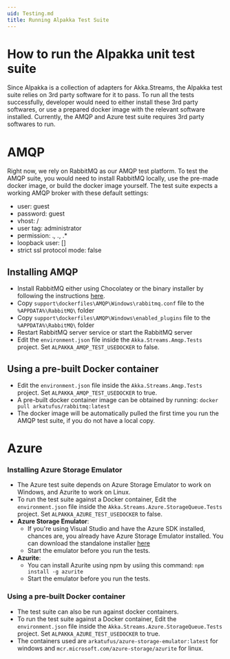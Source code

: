 ```yaml
---
uid: Testing.md
title: Running Alpakka Test Suite
---
```


# How to run the Alpakka unit test suite

Since Alpakka is a collection of adapters for Akka.Streams, the Alpakka test suite relies on 3rd party software for it to pass. To run all the tests successfully, developer would need to either install these 3rd party softwares, or use a prepared docker image with the relevant software installed.
Currently, the AMQP and Azure test suite requires 3rd party softwares to run.

# AMQP

Right now, we rely on RabbitMQ as our AMQP test platform. To test the AMQP suite, you would need to install RabbitMQ locally, use the pre-made docker image, or build the docker image yourself. 
The test suite expects a working AMQP broker with these default settings:
- user: guest
- password: guest
- vhost: /
- user tag: administrator
- permission: .*, .*, .*
- loopback user: []
- strict ssl protocol mode: false

## Installing AMQP

- Install RabbitMQ either using Chocolatey or the binary installer by following the instructions [here](https://www.rabbitmq.com/install-windows.html).
- Copy `support\dockerfiles\AMQP\Windows\rabbitmq.conf` file to the `%APPDATA%\RabbitMQ\` folder
- Copy `support\dockerfiles\AMQP\Windows\enabled_plugins` file to the `%APPDATA%\RabbitMQ\` folder
- Restart RabbitMQ server service or start the RabbitMQ server
- Edit the `environment.json` file inside the `Akka.Streams.Amqp.Tests` project. Set `ALPAKKA_AMQP_TEST_USEDOCKER` to false.

## Using a pre-built Docker container

- Edit the `environment.json` file inside the `Akka.Streams.Amqp.Tests` project. Set `ALPAKKA_AMQP_TEST_USEDOCKER` to true.
- A pre-built docker container image can be obtained by running:
  `docker pull arkatufus/rabbitmq:latest`
- The docker image will be automatically pulled the first time you run the AMQP test suite, if you do not have a local copy.

# Azure

### Installing Azure Storage Emulator
- The Azure test suite depends on Azure Storage Emulator to work on Windows, and Azurite to work on Linux.
- To run the test suite against a Docker container, Edit the `environment.json` file inside the `Akka.Streams.Azure.StorageQueue.Tests` project. Set `ALPAKKA_AZURE_TEST_USEDOCKER` to false.
- **Azure Storage Emulator**: 
  - If you're using Visual Studio and have the Azure SDK installed, chances are, you already have Azure Storage Emulator installed. You can download the standalone installer [here](https://go.microsoft.com/fwlink/?linkid=717179&clcid=0x409)
  - Start the emulator before you run the tests.
- **Azurite**: 
  - You can install Azurite using npm by usiing this command: `npm install -g azurite`
  - Start the emulator before you run the tests.

### Using a pre-built Docker container
- The test suite can also be run against docker containers. 
- To run the test suite against a Docker container, Edit the `environment.json` file inside the `Akka.Streams.Azure.StorageQueue.Tests` project. Set `ALPAKKA_AZURE_TEST_USEDOCKER` to true.
- The containers used are `arkatufus/azure-storage-emulator:latest` for windows and `mcr.microsoft.com/azure-storage/azurite` for linux.